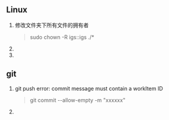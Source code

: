## Linux

1. 修改文件夹下所有文件的拥有者

   > sudo chown -R igs::igs ./*

2. 

3. 

   > 





## git

1. git push error: commit message must contain a workItem ID

   > git commit --allow-empty -m "xxxxxx"

2. 